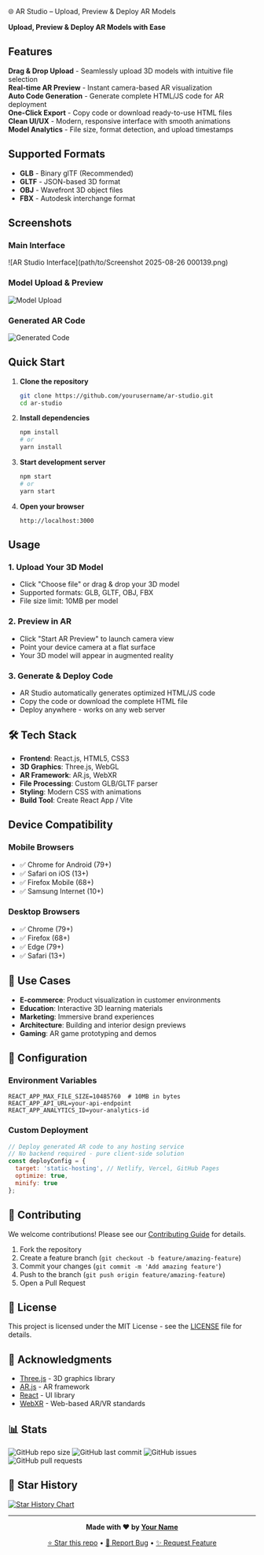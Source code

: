 🌐 AR Studio – Upload, Preview & Deploy AR Models

**Upload, Preview & Deploy AR Models with Ease**

##  Features

**Drag & Drop Upload** - Seamlessly upload 3D models with intuitive file selection  
**Real-time AR Preview** - Instant camera-based AR visualization  
**Auto Code Generation** - Generate complete HTML/JS code for AR deployment  
**One-Click Export** - Copy code or download ready-to-use HTML files  
**Clean UI/UX** - Modern, responsive interface with smooth animations  
**Model Analytics** - File size, format detection, and upload timestamps  

## Supported Formats

- **GLB** - Binary glTF (Recommended)
- **GLTF** - JSON-based 3D format
- **OBJ** - Wavefront 3D object files
- **FBX** - Autodesk interchange format

##  Screenshots

### Main Interface
![AR Studio Interface](path/to/Screenshot 2025-08-26 000139.png)

### Model Upload & Preview
![Model Upload](path/to/screenshot2.png)

### Generated AR Code
![Generated Code](path/to/screenshot3.png)

##  Quick Start

1. **Clone the repository**
   ```bash
   git clone https://github.com/yourusername/ar-studio.git
   cd ar-studio
   ```

2. **Install dependencies**
   ```bash
   npm install
   # or
   yarn install
   ```

3. **Start development server**
   ```bash
   npm start
   # or
   yarn start
   ```

4. **Open your browser**
   ```
   http://localhost:3000
   ```

##  Usage

### 1. Upload Your 3D Model
- Click "Choose file" or drag & drop your 3D model
- Supported formats: GLB, GLTF, OBJ, FBX
- File size limit: 10MB per model

### 2. Preview in AR
- Click "Start AR Preview" to launch camera view
- Point your device camera at a flat surface
- Your 3D model will appear in augmented reality

### 3. Generate & Deploy Code
- AR Studio automatically generates optimized HTML/JS code
- Copy the code or download the complete HTML file
- Deploy anywhere - works on any web server

## 🛠️ Tech Stack

- **Frontend**: React.js, HTML5, CSS3
- **3D Graphics**: Three.js, WebGL
- **AR Framework**: AR.js, WebXR
- **File Processing**: Custom GLB/GLTF parser
- **Styling**: Modern CSS with animations
- **Build Tool**: Create React App / Vite

##  Device Compatibility

### Mobile Browsers
- ✅ Chrome for Android (79+)
- ✅ Safari on iOS (13+)
- ✅ Firefox Mobile (68+)
- ✅ Samsung Internet (10+)

### Desktop Browsers
- ✅ Chrome (79+)
- ✅ Firefox (68+)
- ✅ Edge (79+)
- ✅ Safari (13+)

## 🎯 Use Cases

- **E-commerce**: Product visualization in customer environments
- **Education**: Interactive 3D learning materials
- **Marketing**: Immersive brand experiences
- **Architecture**: Building and interior design previews
- **Gaming**: AR game prototyping and demos

## 🔧 Configuration

### Environment Variables
```env
REACT_APP_MAX_FILE_SIZE=10485760  # 10MB in bytes
REACT_APP_API_URL=your-api-endpoint
REACT_APP_ANALYTICS_ID=your-analytics-id
```

### Custom Deployment
```javascript
// Deploy generated AR code to any hosting service
// No backend required - pure client-side solution
const deployConfig = {
  target: 'static-hosting', // Netlify, Vercel, GitHub Pages
  optimize: true,
  minify: true
};
```

## 🤝 Contributing

We welcome contributions! Please see our [Contributing Guide](CONTRIBUTING.md) for details.

1. Fork the repository
2. Create a feature branch (`git checkout -b feature/amazing-feature`)
3. Commit your changes (`git commit -m 'Add amazing feature'`)
4. Push to the branch (`git push origin feature/amazing-feature`)
5. Open a Pull Request

## 📝 License

This project is licensed under the MIT License - see the [LICENSE](LICENSE) file for details.

## 🙏 Acknowledgments

- [Three.js](https://threejs.org/) - 3D graphics library
- [AR.js](https://ar-js-org.github.io/AR.js-Docs/) - AR framework
- [React](https://reactjs.org/) - UI library
- [WebXR](https://immersiveweb.dev/) - Web-based AR/VR standards

## 📊 Stats

![GitHub repo size](https://img.shields.io/github/repo-size/yourusername/ar-studio)
![GitHub last commit](https://img.shields.io/github/last-commit/yourusername/ar-studio)
![GitHub issues](https://img.shields.io/github/issues/yourusername/ar-studio)
![GitHub pull requests](https://img.shields.io/github/issues-pr/yourusername/ar-studio)

## 🌟 Star History

[![Star History Chart](https://api.star-history.com/svg?repos=yourusername/ar-studio&type=Date)](https://star-history.com/#vedansh-malik/ar-studio&Date)

---

<div align="center">

**Made with ❤️ by [Your Name](https://github.com/yourusername)**

[⭐ Star this repo](https://github.com/yourusername/ar-studio) • [🐛 Report Bug](https://github.com/yourusername/ar-studio/issues) • [✨ Request Feature](https://github.com/yourusername/ar-studio/issues)

</div>
